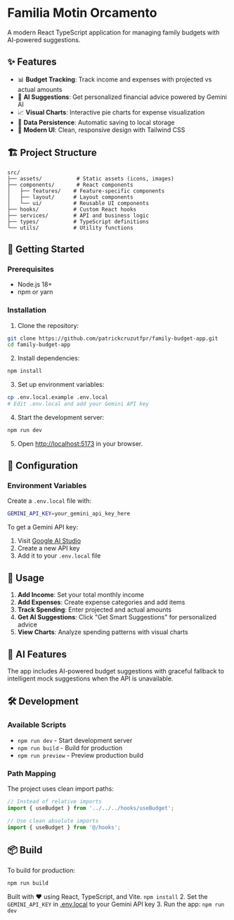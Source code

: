 # Familia Motin Orcamento 

A modern React TypeScript application for managing family budgets with AI-powered suggestions.

## ✨ Features

- 📊 **Budget Tracking**: Track income and expenses with projected vs actual amounts
- 🤖 **AI Suggestions**: Get personalized financial advice powered by Gemini AI
- 📈 **Visual Charts**: Interactive pie charts for expense visualization
- 💾 **Data Persistence**: Automatic saving to local storage
- 🎨 **Modern UI**: Clean, responsive design with Tailwind CSS

## 🏗️ Project Structure

```
src/
├── assets/           # Static assets (icons, images)
├── components/       # React components
│   ├── features/    # Feature-specific components
│   ├── layout/      # Layout components
│   └── ui/          # Reusable UI components
├── hooks/           # Custom React hooks
├── services/        # API and business logic
├── types/           # TypeScript definitions
└── utils/           # Utility functions
```

## 🚀 Getting Started

### Prerequisites
- Node.js 18+ 
- npm or yarn

### Installation

1. Clone the repository:
```bash
git clone https://github.com/patrickcruzutfpr/family-budget-app.git
cd family-budget-app
```

2. Install dependencies:
```bash
npm install
```

3. Set up environment variables:
```bash
cp .env.local.example .env.local
# Edit .env.local and add your Gemini API key
```

4. Start the development server:
```bash
npm run dev
```

5. Open [http://localhost:5173](http://localhost:5173) in your browser.

## 🔧 Configuration

### Environment Variables

Create a `.env.local` file with:

```bash
GEMINI_API_KEY=your_gemini_api_key_here
```

To get a Gemini API key:
1. Visit [Google AI Studio](https://makersuite.google.com/app/apikey)
2. Create a new API key
3. Add it to your `.env.local` file

## 📝 Usage

1. **Add Income**: Set your total monthly income
2. **Add Expenses**: Create expense categories and add items
3. **Track Spending**: Enter projected and actual amounts
4. **Get AI Suggestions**: Click "Get Smart Suggestions" for personalized advice
5. **View Charts**: Analyze spending patterns with visual charts

## 🤖 AI Features

The app includes AI-powered budget suggestions with graceful fallback to intelligent mock suggestions when the API is unavailable.

## 🛠️ Development

### Available Scripts

- `npm run dev` - Start development server
- `npm run build` - Build for production  
- `npm run preview` - Preview production build

### Path Mapping

The project uses clean import paths:

```typescript
// Instead of relative imports
import { useBudget } from '../../../hooks/useBudget';

// Use clean absolute imports
import { useBudget } from '@/hooks';
```

## 📦 Build

To build for production:

```bash
npm run build
```

Built with ❤️ using React, TypeScript, and Vite.
   `npm install`
2. Set the `GEMINI_API_KEY` in [.env.local](.env.local) to your Gemini API key
3. Run the app:
   `npm run dev`
